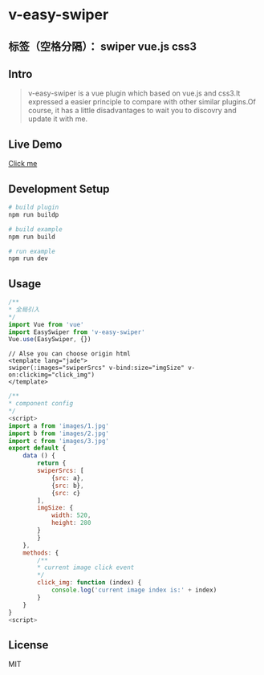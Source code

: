# v-easy-swiper

标签（空格分隔）： swiper vue.js css3
---

## Intro
> v-easy-swiper is a vue plugin which based on vue.js and css3.It expressed a easier principle to compare with other similar plugins.Of course, it has a little disadvantages to wait you to discovry and update it with me.

## Live Demo
[Click me](https://wxhthx.github.io/v-easy-swiper/example/index.html "swiper") 

## Development Setup
``` bash
# build plugin
npm run buildp

# build example
npm run build

# run example
npm run dev
```

## Usage
```javascript
/**
* 全局引入
*/
import Vue from 'vue'
import EasySwiper from 'v-easy-swiper'
Vue.use(EasySwiper, {})
```
```JADE
// Alse you can choose origin html
<template lang="jade">
swiper(:images="swiperSrcs" v-bind:size="imgSize" v-on:clickimg="click_img")
</template>
```
```javascript
/**
* component config
*/
<script>
import a from 'images/1.jpg'
import b from 'images/2.jpg'
import c from 'images/3.jpg'
export default {
    data () {
        return {
        swiperSrcs: [
            {src: a},
            {src: b},
            {src: c}
        ],
        imgSize: {
            width: 520,
            height: 280
        }
        }
    },
    methods: {
        /**
        * current image click event
        */
        click_img: function (index) {
            console.log('current image index is:' + index)
        }
    }
}
<script>
```
## License
MIT

